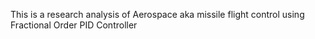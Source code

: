 This is a research analysis of Aerospace aka missile flight control using Fractional Order PID Controller 
